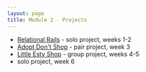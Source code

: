 ```yaml
---
layout: page
title: Module 2 - Projects
---
```


* [Relational Rails](./relational_rails/) - solo project, weeks 1-2
* [Adopt Don't Shop](https://github.com/turingschool-examples/adopt_dont_shop) - pair project, week 3
* [Little Esty Shop](https://github.com/turingschool-examples/little-esty-shop) - group project, weeks 4-5
*  solo project, week 6
